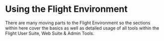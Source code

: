# Using the Flight Environment

There are many moving parts to the Flight Environment so the sections within here cover the basics as well as detailed usage of all tools within the Flight User Suite, Web Suite & Admin Tools. 
